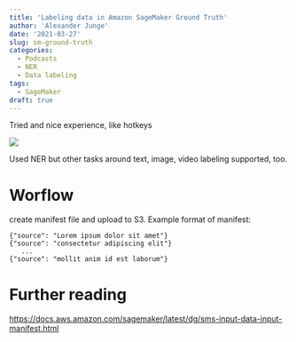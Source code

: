 ```yaml
---
title: 'Labeling data in Amazon SageMaker Ground Truth'
author: 'Alexander Junge'
date: '2021-03-27'
slug: sm-ground-truth
categories:
  - Podcasts
  - NER
  - Data labeling
tags:
  - SageMaker
draft: true
---
```


Tried and nice experience, like hotkeys 

![](/posts/2021-03-27/sm_ground_truth_ner_podcast.png)

Used NER but other tasks around text, image, video labeling supported, too.

# Worflow

create manifest file and upload to S3. Example format of manifest:

```
{"source": "Lorem ipsum dolor sit amet"}
{"source": "consectetur adipiscing elit"}
   ...
{"source": "mollit anim id est laborum"} 
```

# Further reading

https://docs.aws.amazon.com/sagemaker/latest/dg/sms-input-data-input-manifest.html
